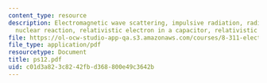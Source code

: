 ```yaml
---
content_type: resource
description: Electromagnetic wave scattering, impulsive radiation, radiation after
  nuclear reaction, relativistic electron in a capacitor, relativistic circular motion.
file: https://ol-ocw-studio-app-qa.s3.amazonaws.com/courses/8-311-electromagnetic-theory-spring-2004/c01d3a823c8242fbd368800e49c3642b_ps12.pdf
file_type: application/pdf
resourcetype: Document
title: ps12.pdf
uid: c01d3a82-3c82-42fb-d368-800e49c3642b
---
```

